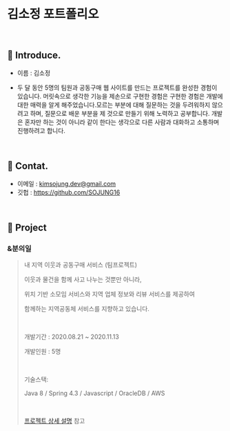 # 김소정 포트폴리오

</br>

## :pushpin: Introduce.

- 이름 : 김소정

- 두 달 동안 5명의 팀원과 공동구매 웹 사이트를 만드는 프로젝트를 완성한 경험이 있습니다. 머릿속으로 생각한 기능을 제손으로 구현한 경험은 구현한 경험은 개발에 대한 매력을 알게 해주었습니다.모르는 부분에 대해 질문하는 것을 두려워하지 않으려고 하며, 질문으로 배운 부분을 제 것으로 만들기 위해 노력하고 공부합니다. 개발은 혼자만 하는 것이 아니라 같이 한다는 생각으로 다른 사람과 대화하고 소통하며 진행하려고 합니다.


</br>

## :pushpin: Contat.

- 이메일 : kimsojung.dev@gmail.com
- 깃헙 :  https://github.com/SOJUNG16

</br>

## :pushpin: Project

### &분의일 

> 내 지역 이웃과 공동구매 서비스 (팀프로젝트) 
> 
> 이웃과 물건을 함께 사고 나누는 것뿐만 아니라, 
> 
> 위치 기반 소모임 서비스와 지역 업체 정보와 리뷰 서비스를 제공하여 
> 
> 함께하는 지역공동체 서비스를 지향하고 있습니다.
> 
> <br>
>
> 개발기간  : 2020.08.21 ~ 2020.11.13
>
> 개발인원  : 5명
>
>  <br>
>
> 기술스택:
>
> Java 8 / Spring 4.3 / Javascript / OracleDB / AWS 
>
>  <br>
>
> [ 프로젝트 상세 설명](https://github.com/SOJUNG16/andOne) 참고

